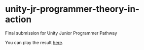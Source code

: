 # unity-jr-programmer-theory-in-action

Final submission for Unity Junior Programmer Pathway

You can play the result [here](https://play.unity.com/mg/other/build-05).
